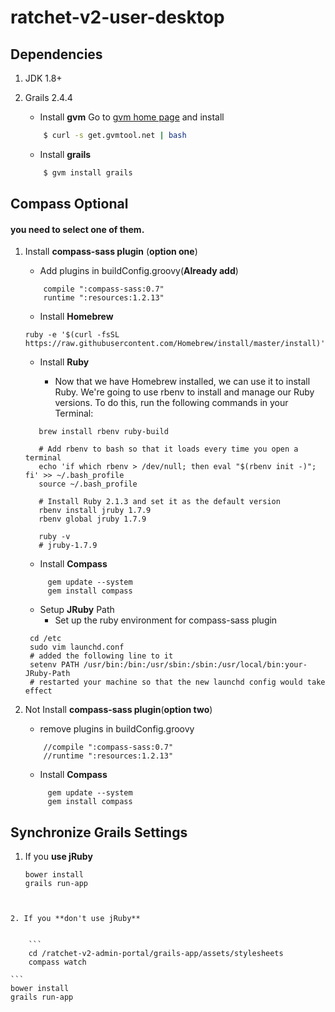 ratchet-v2-user-desktop
=======================

## Dependencies

1. JDK 1.8+
2. Grails 2.4.4
    - Install **gvm**
             Go to [gvm home page](http://gvmtool.net/) and install

    ```bash
        $ curl -s get.gvmtool.net | bash
    ```
    - Install **grails**

    ```bash
        $ gvm install grails
    ```

## Compass Optional
#### you need to select one of them. 

1. Install **compass-sass plugin** (**option one**)

	- Add plugins in buildConfig.groovy(**Already add**)

	```
   		compile ":compass-sass:0.7"
        runtime ":resources:1.2.13"
    ```

	- Install **Homebrew**

    ```
    ruby -e '$(curl -fsSL https://raw.githubusercontent.com/Homebrew/install/master/install)'
    ```
	- Install **Ruby**

  		 - Now that we have Homebrew installed, we can use it to install Ruby.
   		 We're going to use rbenv to install and manage our Ruby versions.
   		 To do this, run the following commands in your Terminal:

    ```
       brew install rbenv ruby-build

       # Add rbenv to bash so that it loads every time you open a terminal
       echo 'if which rbenv > /dev/null; then eval "$(rbenv init -)"; fi' >> ~/.bash_profile
       source ~/.bash_profile

       # Install Ruby 2.1.3 and set it as the default version
       rbenv install jruby 1.7.9
       rbenv global jruby 1.7.9

       ruby -v
       # jruby-1.7.9
    ```
	 - Install **Compass**

   ```
   		gem update --system
   		gem install compass
   ```

	- Setup **JRuby** Path
  		 - Set up the ruby environment for compass-sass plugin

  	 ```
      cd /etc
      sudo vim launchd.conf
      # added the following line to it
      setenv PATH /usr/bin:/bin:/usr/sbin:/sbin:/usr/local/bin:your-JRuby-Path
      # restarted your machine so that the new launchd config would take effect
  	 ```

2. Not Install **compass-sass plugin**(**option two**)

	- remove plugins in buildConfig.groovy

	```
   		//compile ":compass-sass:0.7"
        //runtime ":resources:1.2.13"
    ```

     - Install **Compass**

   ```
   		gem update --system
   		gem install compass
   ```

## Synchronize Grails Settings


1. If you **use jRuby**

	```
	bower install
	grails run-app
```


2. If you **don't use jRuby**


	```
	cd /ratchet-v2-admin-portal/grails-app/assets/stylesheets
	compass watch
```

	```
	bower install
	grails run-app
```
